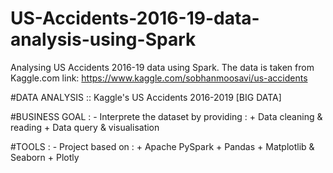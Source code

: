 # US-Accidents-2016-19-data-analysis-using-Spark
Analysing US Accidents 2016-19 data using Spark. The data is taken from Kaggle.com 
link: https://www.kaggle.com/sobhanmoosavi/us-accidents 

#DATA ANALYSIS :: Kaggle's US Accidents 2016-2019 [BIG DATA]

#BUSINESS GOAL : - Interprete the dataset by providing : + Data cleaning & reading + Data query & visualisation 

#TOOLS : - Project based on : + Apache PySpark + Pandas + Matplotlib & Seaborn + Plotly 
